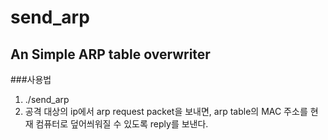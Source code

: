 send_arp
========
An Simple ARP table overwriter
------------------------------
###사용법
1. ./send_arp <interface> <sender ip> <target ip>
2. 공격 대상의 ip에서 arp request packet을 보내면, arp table의 MAC 주소를 현재 컴퓨터로 덮어씌워질 수 있도록 reply를 보낸다.
